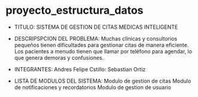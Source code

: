 # proyecto_estructura_datos

-  TITULO:
SISTEMA DE GESTION DE CITAS  MEDICAS INTELIGENTE 


-  DESCRIPSPCION DEL PROBLEMA:
Muchas clínicas y consultorios pequeños tienen dificultades para gestionar citas de manera eficiente.
Los pacientes a menudo tienen que llamar por teléfono para agendar, lo que genera demoras y confusiones. 


-  INTEGRANTES:
Andres Felipe Cstillo:
Sebastian Ortiz

-  LISTA DE MODULOS DEL SISTEMA:
  Modulo de gestion de citas
  Modulo de notificaciones y recordatorios
  Modulo de gestion de usuario
